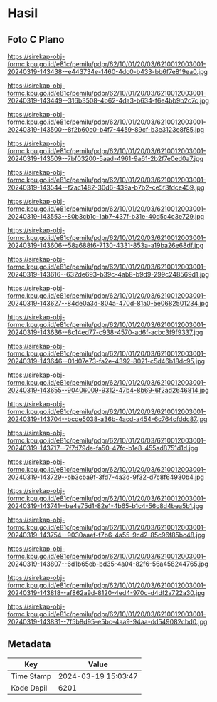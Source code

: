 # Hasil

## Foto C Plano

https://sirekap-obj-formc.kpu.go.id/e81c/pemilu/pdpr/62/10/01/20/03/6210012003001-20240319-143438--e443734e-1460-4dc0-b433-bb6f7e819ea0.jpg

https://sirekap-obj-formc.kpu.go.id/e81c/pemilu/pdpr/62/10/01/20/03/6210012003001-20240319-143449--316b3508-4b62-4da3-b634-f6e4bb9b2c7c.jpg

https://sirekap-obj-formc.kpu.go.id/e81c/pemilu/pdpr/62/10/01/20/03/6210012003001-20240319-143500--8f2b60c0-b4f7-4459-89cf-b3e3123e8f85.jpg

https://sirekap-obj-formc.kpu.go.id/e81c/pemilu/pdpr/62/10/01/20/03/6210012003001-20240319-143509--7bf03200-5aad-4961-9a61-2b2f7e0ed0a7.jpg

https://sirekap-obj-formc.kpu.go.id/e81c/pemilu/pdpr/62/10/01/20/03/6210012003001-20240319-143544--f2ac1482-30d6-439a-b7b2-ce5f3fdce459.jpg

https://sirekap-obj-formc.kpu.go.id/e81c/pemilu/pdpr/62/10/01/20/03/6210012003001-20240319-143553--80b3cb1c-1ab7-437f-b31e-40d5c4c3e729.jpg

https://sirekap-obj-formc.kpu.go.id/e81c/pemilu/pdpr/62/10/01/20/03/6210012003001-20240319-143606--58a688f6-7130-4331-853a-a19ba26e68df.jpg

https://sirekap-obj-formc.kpu.go.id/e81c/pemilu/pdpr/62/10/01/20/03/6210012003001-20240319-143616--632de693-b39c-4ab8-b9d9-299c248569d1.jpg

https://sirekap-obj-formc.kpu.go.id/e81c/pemilu/pdpr/62/10/01/20/03/6210012003001-20240319-143627--84de0a3d-804a-470d-81a0-5e0682501234.jpg

https://sirekap-obj-formc.kpu.go.id/e81c/pemilu/pdpr/62/10/01/20/03/6210012003001-20240319-143636--8c14ed77-c938-4570-ad6f-acbc3f9f9337.jpg

https://sirekap-obj-formc.kpu.go.id/e81c/pemilu/pdpr/62/10/01/20/03/6210012003001-20240319-143646--01d07e73-fa2e-4392-8021-c5d46b18dc95.jpg

https://sirekap-obj-formc.kpu.go.id/e81c/pemilu/pdpr/62/10/01/20/03/6210012003001-20240319-143655--90406009-9312-47b4-8b69-6f2ad2646814.jpg

https://sirekap-obj-formc.kpu.go.id/e81c/pemilu/pdpr/62/10/01/20/03/6210012003001-20240319-143704--bcde5038-a36b-4acd-a454-6c764cfddc87.jpg

https://sirekap-obj-formc.kpu.go.id/e81c/pemilu/pdpr/62/10/01/20/03/6210012003001-20240319-143717--7f7d79de-fa50-47fc-b1e8-455ad8751d1d.jpg

https://sirekap-obj-formc.kpu.go.id/e81c/pemilu/pdpr/62/10/01/20/03/6210012003001-20240319-143729--bb3cba9f-3fd7-4a3d-9f32-d7c8f64930b4.jpg

https://sirekap-obj-formc.kpu.go.id/e81c/pemilu/pdpr/62/10/01/20/03/6210012003001-20240319-143741--be4e75d1-82e1-4b65-b1c4-56c8d4bea5b1.jpg

https://sirekap-obj-formc.kpu.go.id/e81c/pemilu/pdpr/62/10/01/20/03/6210012003001-20240319-143754--9030aaef-f7b6-4a55-9cd2-85c96f85bc48.jpg

https://sirekap-obj-formc.kpu.go.id/e81c/pemilu/pdpr/62/10/01/20/03/6210012003001-20240319-143807--6d1b65eb-bd35-4a04-82f6-56a458244765.jpg

https://sirekap-obj-formc.kpu.go.id/e81c/pemilu/pdpr/62/10/01/20/03/6210012003001-20240319-143818--af862a9d-8120-4ed4-970c-d4df2a722a30.jpg

https://sirekap-obj-formc.kpu.go.id/e81c/pemilu/pdpr/62/10/01/20/03/6210012003001-20240319-143831--7f5b8d95-e5bc-4aa9-94aa-dd549082cbd0.jpg


## Metadata

| Key        | Value               |
| ---------- | ------------------- |
| Time Stamp | 2024-03-19 15:03:47 |
| Kode Dapil | 6201                |



